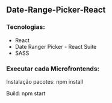 ## Date-Range-Picker-React

### Tecnologias:

- React
- Date Ranger Picker - React Suite
- SASS

### Executar cada Microfrontends:

Instalação pacotes: npm install

Build: npm start
